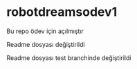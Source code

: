 # robotdreamsodev1
Bu repo ödev için açılmıştır

Readme dosyası değiştirildi

Readme dosyası test branchinde değiştirildi
